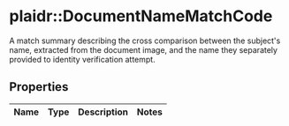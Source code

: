 # plaidr::DocumentNameMatchCode

A match summary describing the cross comparison between the subject's name, extracted from the document image, and the name they separately provided to identity verification attempt.

## Properties
Name | Type | Description | Notes
------------ | ------------- | ------------- | -------------


